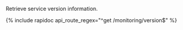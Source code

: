 Retrieve service version information.

{% include rapidoc api_route_regex="^get /monitoring/version$" %}
